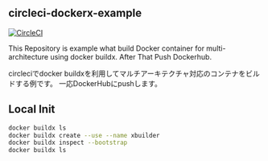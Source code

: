 circleci-dockerx-example
---

[![CircleCI](https://circleci.com/gh/amanoees/circleci-dockerx-example/tree/master.svg?style=svg)](https://circleci.com/gh/amanoese/circleci-dockerx-example/tree/master)

This Repository is example what build Docker container for multi-architecture using docker buildx.
After That Push Dockerhub.

circleciでdocker buildxを利用してマルチアーキテクチャ対応のコンテナをビルドする例です。
一応DockerHubにpushします。


## Local Init

```bash
docker buildx ls
docker buildx create --use --name xbuilder
docker buildx inspect --bootstrap
docker buildx ls
```

